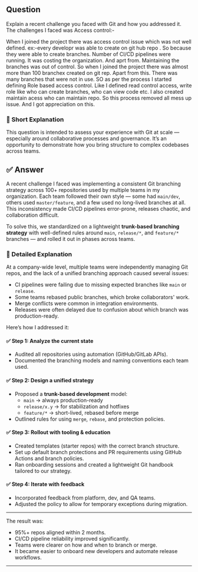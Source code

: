 ## Question  
Explain a recent challenge you faced with Git and how you addressed it.
The challenges I faced was
 Access control:-

 When I joined the project there was access control issue which was not well defined.
 ex:-every developr was able to create on git hub repo .
 So because they were able to create branches. Number of CI/CD pipelines were running.
 It was costing the organization. And aprt from.
 Maintaining the branches was out of control.
 So when I joined the project there was almost more than 100 branchex created on git rep.
 Apart from this. There was many branches that were not in use.
 SO as per the process I started defining Role based access control.
 Like I defined read control access, write role like who can create branches, who can view code etc.
 I also created maintain acess who can maintain repo.
 So this process removed all mess up issue.
And I got appreciation on this.
### 📝 Short Explanation  
This question is intended to assess your experience with Git at scale — especially around collaborative processes and governance. It’s an opportunity to demonstrate how you bring structure to complex codebases across teams.

## ✅ Answer  
A recent challenge I faced was implementing a consistent Git branching strategy across 100+ repositories used by multiple teams in my organization. Each team followed their own style — some had `main/dev`, others used `master/feature`, and a few used no long-lived branches at all. This inconsistency made CI/CD pipelines error-prone, releases chaotic, and collaboration difficult.

To solve this, we standardized on a lightweight **trunk-based branching strategy** with well-defined rules around `main`, `release/*`, and `feature/*` branches — and rolled it out in phases across teams.

### 📘 Detailed Explanation  
At a company-wide level, multiple teams were independently managing Git repos, and the lack of a unified branching approach caused several issues:
- CI pipelines were failing due to missing expected branches like `main` or `release`.
- Some teams rebased public branches, which broke collaborators' work.
- Merge conflicts were common in integration environments.
- Releases were often delayed due to confusion about which branch was production-ready.

Here’s how I addressed it:

#### ✅ Step 1: Analyze the current state
- Audited all repositories using automation (GitHub/GitLab APIs).
- Documented the branching models and naming conventions each team used.

#### ✅ Step 2: Design a unified strategy
- Proposed a **trunk-based development** model:
  - `main` → always production-ready
  - `release/x.y` → for stabilization and hotfixes
  - `feature/*` → short-lived, rebased before merge
- Outlined rules for using `merge`, `rebase`, and protection policies.

#### ✅ Step 3: Rollout with tooling & education
- Created templates (starter repos) with the correct branch structure.
- Set up default branch protections and PR requirements using GitHub Actions and branch policies.
- Ran onboarding sessions and created a lightweight Git handbook tailored to our strategy.

#### ✅ Step 4: Iterate with feedback
- Incorporated feedback from platform, dev, and QA teams.
- Adjusted the policy to allow for temporary exceptions during migration.

---

The result was:
- 95%+ repos aligned within 2 months.
- CI/CD pipeline reliability improved significantly.
- Teams were clearer on how and when to branch or merge.
- It became easier to onboard new developers and automate release workflows.

---
